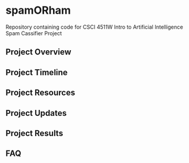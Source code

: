 # spamORham
Repository containing code for CSCI 4511W Intro to Artificial Intelligence Spam Cassifier Project


## Project Overview


## Project Timeline


## Project Resources


## Project Updates


## Project Results


## FAQ


